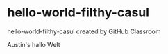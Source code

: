 # hello-world-filthy-casul
hello-world-filthy-casul created by GitHub Classroom

Austin's hallo Welt
